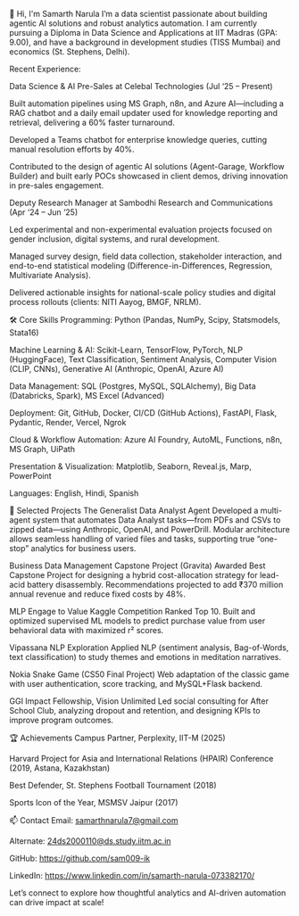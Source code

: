 👋 Hi, I'm Samarth Narula
I’m a data scientist passionate about building agentic AI solutions and robust analytics automation. I am currently pursuing a Diploma in Data Science and Applications at IIT Madras (GPA: 9.00), and have a background in development studies (TISS Mumbai) and economics (St. Stephens, Delhi).

Recent Experience:

Data Science & AI Pre-Sales at Celebal Technologies (Jul ‘25 – Present)

Built automation pipelines using MS Graph, n8n, and Azure AI—including a RAG chatbot and a daily email updater used for knowledge reporting and retrieval, delivering a 60% faster turnaround.

Developed a Teams chatbot for enterprise knowledge queries, cutting manual resolution efforts by 40%.

Contributed to the design of agentic AI solutions (Agent-Garage, Workflow Builder) and built early POCs showcased in client demos, driving innovation in pre-sales engagement.

Deputy Research Manager at Sambodhi Research and Communications (Apr ‘24 – Jun ‘25)

Led experimental and non-experimental evaluation projects focused on gender inclusion, digital systems, and rural development.

Managed survey design, field data collection, stakeholder interaction, and end-to-end statistical modeling (Difference-in-Differences, Regression, Multivariate Analysis).

Delivered actionable insights for national-scale policy studies and digital process rollouts (clients: NITI Aayog, BMGF, NRLM).

🛠️ Core Skills
Programming: Python (Pandas, NumPy, Scipy, Statsmodels, Stata16)

Machine Learning & AI: Scikit-Learn, TensorFlow, PyTorch, NLP (HuggingFace), Text Classification, Sentiment Analysis, Computer Vision (CLIP, CNNs), Generative AI (Anthropic, OpenAI, Azure AI)

Data Management: SQL (Postgres, MySQL, SQLAlchemy), Big Data (Databricks, Spark), MS Excel (Advanced)

Deployment: Git, GitHub, Docker, CI/CD (GitHub Actions), FastAPI, Flask, Pydantic, Render, Vercel, Ngrok

Cloud & Workflow Automation: Azure AI Foundry, AutoML, Functions, n8n, MS Graph, UiPath

Presentation & Visualization: Matplotlib, Seaborn, Reveal.js, Marp, PowerPoint

Languages: English, Hindi, Spanish

📂 Selected Projects
The Generalist Data Analyst Agent
Developed a multi-agent system that automates Data Analyst tasks—from PDFs and CSVs to zipped data—using Anthropic, OpenAI, and PowerDrill. Modular architecture allows seamless handling of varied files and tasks, supporting true “one-stop” analytics for business users.

Business Data Management Capstone Project (Gravita)
Awarded Best Capstone Project for designing a hybrid cost-allocation strategy for lead-acid battery disassembly. Recommendations projected to add ₹370 million annual revenue and reduce fixed costs by 48%.

MLP Engage to Value Kaggle Competition
Ranked Top 10. Built and optimized supervised ML models to predict purchase value from user behavioral data with maximized r² scores.

Vipassana NLP Exploration
Applied NLP (sentiment analysis, Bag-of-Words, text classification) to study themes and emotions in meditation narratives.

Nokia Snake Game (CS50 Final Project)
Web adaptation of the classic game with user authentication, score tracking, and MySQL+Flask backend.

GGI Impact Fellowship, Vision Unlimited
Led social consulting for After School Club, analyzing dropout and retention, and designing KPIs to improve program outcomes.

🏆 Achievements
Campus Partner, Perplexity, IIT-M (2025)

Harvard Project for Asia and International Relations (HPAIR) Conference (2019, Astana, Kazakhstan)

Best Defender, St. Stephens Football Tournament (2018)

Sports Icon of the Year, MSMSV Jaipur (2017)

📫 Contact
Email: samarthnarula7@gmail.com

Alternate: 24ds2000110@ds.study.iitm.ac.in

GitHub: https://github.com/sam009-ik

LinkedIn: https://www.linkedin.com/in/samarth-narula-073382170/

Let’s connect to explore how thoughtful analytics and AI-driven automation can drive impact at scale!
